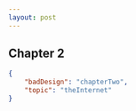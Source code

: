 ```yaml
---
layout: post
---
```


## Chapter 2

```json
{
	"badDesign": "chapterTwo",
	"topic": "theInternet"
}
```

